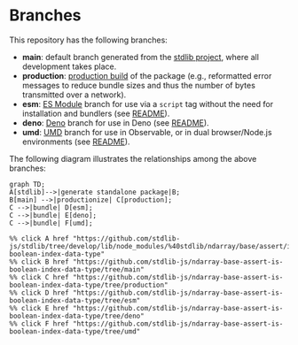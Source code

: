 <!--

@license Apache-2.0

Copyright (c) 2022 The Stdlib Authors.

Licensed under the Apache License, Version 2.0 (the "License");
you may not use this file except in compliance with the License.
You may obtain a copy of the License at

    http://www.apache.org/licenses/LICENSE-2.0

Unless required by applicable law or agreed to in writing, software
distributed under the License is distributed on an "AS IS" BASIS,
WITHOUT WARRANTIES OR CONDITIONS OF ANY KIND, either express or implied.
See the License for the specific language governing permissions and
limitations under the License.

-->

# Branches

This repository has the following branches:

-   **main**: default branch generated from the [stdlib project][stdlib-url], where all development takes place.
-   **production**: [production build][production-url] of the package (e.g., reformatted error messages to reduce bundle sizes and thus the number of bytes transmitted over a network).
-   **esm**: [ES Module][esm-url] branch for use via a `script` tag without the need for installation and bundlers (see [README][esm-readme]).
-   **deno**: [Deno][deno-url] branch for use in Deno (see [README][deno-readme]).
-   **umd**: [UMD][umd-url] branch for use in Observable, or in dual browser/Node.js environments (see [README][umd-readme]).

The following diagram illustrates the relationships among the above branches:

```mermaid
graph TD;
A[stdlib]-->|generate standalone package|B;
B[main] -->|productionize| C[production];
C -->|bundle| D[esm];
C -->|bundle| E[deno];
C -->|bundle| F[umd];

%% click A href "https://github.com/stdlib-js/stdlib/tree/develop/lib/node_modules/%40stdlib/ndarray/base/assert/is-boolean-index-data-type"
%% click B href "https://github.com/stdlib-js/ndarray-base-assert-is-boolean-index-data-type/tree/main"
%% click C href "https://github.com/stdlib-js/ndarray-base-assert-is-boolean-index-data-type/tree/production"
%% click D href "https://github.com/stdlib-js/ndarray-base-assert-is-boolean-index-data-type/tree/esm"
%% click E href "https://github.com/stdlib-js/ndarray-base-assert-is-boolean-index-data-type/tree/deno"
%% click F href "https://github.com/stdlib-js/ndarray-base-assert-is-boolean-index-data-type/tree/umd"
```

[stdlib-url]: https://github.com/stdlib-js/stdlib/tree/develop/lib/node_modules/%40stdlib/ndarray/base/assert/is-boolean-index-data-type
[production-url]: https://github.com/stdlib-js/ndarray-base-assert-is-boolean-index-data-type/tree/production
[deno-url]: https://github.com/stdlib-js/ndarray-base-assert-is-boolean-index-data-type/tree/deno
[deno-readme]: https://github.com/stdlib-js/ndarray-base-assert-is-boolean-index-data-type/blob/deno/README.md
[umd-url]: https://github.com/stdlib-js/ndarray-base-assert-is-boolean-index-data-type/tree/umd
[umd-readme]: https://github.com/stdlib-js/ndarray-base-assert-is-boolean-index-data-type/blob/umd/README.md
[esm-url]: https://github.com/stdlib-js/ndarray-base-assert-is-boolean-index-data-type/tree/esm
[esm-readme]: https://github.com/stdlib-js/ndarray-base-assert-is-boolean-index-data-type/blob/esm/README.md